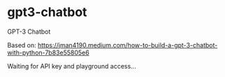 # gpt3-chatbot
GPT-3 Chatbot

Based on: https://jman4190.medium.com/how-to-build-a-gpt-3-chatbot-with-python-7b83e55805e6  

Waiting for API key and playground access...
